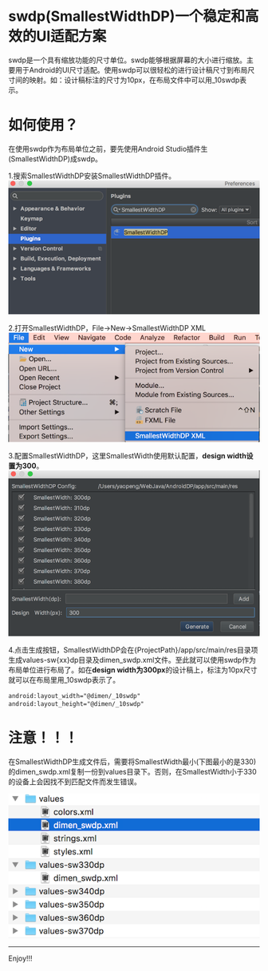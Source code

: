 # swdp(SmallestWidthDP)一个稳定和高效的UI适配方案
swdp是一个具有缩放功能的尺寸单位。swdp能够根据屏幕的大小进行缩放。主要用于Android的UI尺寸适配。使用swdp可以很轻松的进行设计稿尺寸到布局尺寸间的映射。如：设计稿标注的尺寸为10px，在布局文件中可以用_10swdp表示。


# 如何使用？
在使用swdp作为布局单位之前，要先使用Android Studio插件生(SmallestWidthDP)成swdp。

1.搜索SmallestWidthDP安装SmallestWidthDP插件。
![](screenshot/pic1.png)

2.打开SmallestWidthDP，File->New->SmallestWidthDP XML
![](screenshot/pic2.png)

3.配置SmallestWidthDP，这里SmallestWidth使用默认配置，**design width设置为300**。
![](screenshot/pic3.png)

4.点击生成按钮，SmallestWidthDP会在{ProjectPath}/app/src/main/res目录项生成values-sw{xx}dp目录及dimen_swdp.xml文件。至此就可以使用swdp作为布局单位进行布局了。如在**design width为300px**的设计稿上，标注为10px尺寸就可以在布局里用_10swdp表示了。


```
android:layout_width="@dimen/_10swdp"
android:layout_height="@dimen/_10swdp"
```

# **注意！！！**

在SmallestWidthDP生成文件后，需要将SmallestWidth最小(下图最小的是330)的dimen_swdp.xml复制一份到values目录下。否则，在SmallestWidth小于330的设备上会因找不到匹配文件而发生错误。

![](screenshot/pic4.png)


-------


Enjoy!!!






